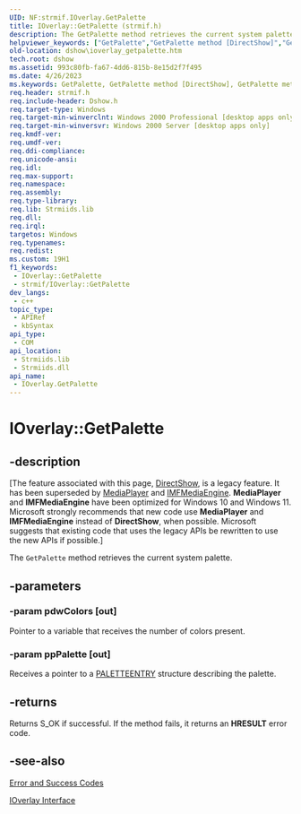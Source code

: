 ```yaml
---
UID: NF:strmif.IOverlay.GetPalette
title: IOverlay::GetPalette (strmif.h)
description: The GetPalette method retrieves the current system palette.
helpviewer_keywords: ["GetPalette","GetPalette method [DirectShow]","GetPalette method [DirectShow]","IOverlay interface","IOverlay interface [DirectShow]","GetPalette method","IOverlay.GetPalette","IOverlay::GetPalette","IOverlayGetPalette","dshow.ioverlay_getpalette","strmif/IOverlay::GetPalette"]
old-location: dshow\ioverlay_getpalette.htm
tech.root: dshow
ms.assetid: 993c80fb-fa67-4dd6-815b-8e15d2f7f495
ms.date: 4/26/2023
ms.keywords: GetPalette, GetPalette method [DirectShow], GetPalette method [DirectShow],IOverlay interface, IOverlay interface [DirectShow],GetPalette method, IOverlay.GetPalette, IOverlay::GetPalette, IOverlayGetPalette, dshow.ioverlay_getpalette, strmif/IOverlay::GetPalette
req.header: strmif.h
req.include-header: Dshow.h
req.target-type: Windows
req.target-min-winverclnt: Windows 2000 Professional [desktop apps only]
req.target-min-winversvr: Windows 2000 Server [desktop apps only]
req.kmdf-ver: 
req.umdf-ver: 
req.ddi-compliance: 
req.unicode-ansi: 
req.idl: 
req.max-support: 
req.namespace: 
req.assembly: 
req.type-library: 
req.lib: Strmiids.lib
req.dll: 
req.irql: 
targetos: Windows
req.typenames: 
req.redist: 
ms.custom: 19H1
f1_keywords:
 - IOverlay::GetPalette
 - strmif/IOverlay::GetPalette
dev_langs:
 - c++
topic_type:
 - APIRef
 - kbSyntax
api_type:
 - COM
api_location:
 - Strmiids.lib
 - Strmiids.dll
api_name:
 - IOverlay.GetPalette
---
```


# IOverlay::GetPalette


## -description

\[The feature associated with this page, [DirectShow](/windows/win32/directshow/directshow), is a legacy feature. It has been superseded by [MediaPlayer](/uwp/api/Windows.Media.Playback.MediaPlayer) and [IMFMediaEngine](/windows/win32/api/mfmediaengine/nn-mfmediaengine-imfmediaengine). **MediaPlayer** and **IMFMediaEngine** have been optimized for Windows 10 and Windows 11. Microsoft strongly recommends that new code use **MediaPlayer** and **IMFMediaEngine** instead of **DirectShow**, when possible. Microsoft suggests that existing code that uses the legacy APIs be rewritten to use the new APIs if possible.\]

The <code>GetPalette</code> method retrieves the current system palette.

## -parameters

### -param pdwColors [out]

Pointer to a variable that receives the number of colors present.

### -param ppPalette [out]

Receives a pointer to a <a href="/previous-versions/dd162769(v=vs.85)">PALETTEENTRY</a> structure describing the palette.

## -returns

Returns S_OK if successful. If the method fails, it returns an <b>HRESULT</b> error code.

## -see-also

<a href="/windows/desktop/DirectShow/error-and-success-codes">Error and Success Codes</a>



<a href="/windows/desktop/api/strmif/nn-strmif-ioverlay">IOverlay Interface</a>